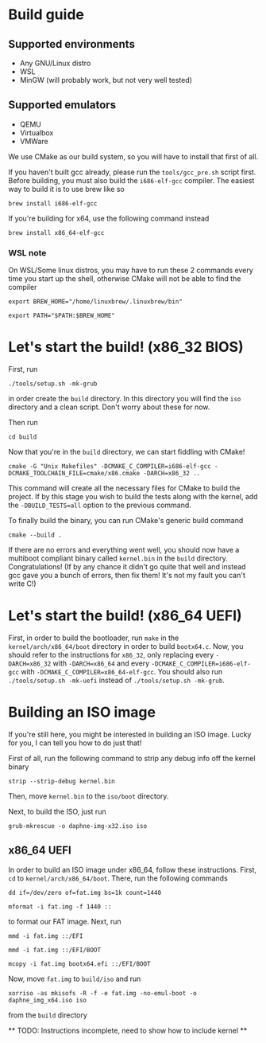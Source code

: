 # Build guide

## Supported environments
* Any GNU/Linux distro
* WSL
* MinGW (will probably work, but not very well tested)

## Supported emulators
* QEMU
* Virtualbox
* VMWare

We use CMake as our build system, so you will have to install that first of all.

If you haven't built gcc already, please run the `tools/gcc_pre.sh` script first.
Before building, you must also build the `i686-elf-gcc` compiler. The easiest way to build it is to use brew like so

```
brew install i686-elf-gcc
```

If you're building for x64, use the following command instead

```
brew install x86_64-elf-gcc
```

### WSL note
On WSL/Some linux distros, you may have to run these 2 commands every time you start up the shell, otherwise CMake will not be able to find the compiler

```
export BREW_HOME="/home/linuxbrew/.linuxbrew/bin"
```

```
export PATH="$PATH:$BREW_HOME"
```

# Let's start the build! (x86_32 BIOS)
First, run

```
./tools/setup.sh -mk-grub
```

in order create the `build` directory. In this directory you will find the `iso` directory and a clean script. Don't worry about these for now.

Then run

```
cd build
```

Now that you're in the `build` directory, we can start fiddling with CMake!

```
cmake -G "Unix Makefiles" -DCMAKE_C_COMPILER=i686-elf-gcc -DCMAKE_TOOLCHAIN_FILE=cmake/x86.cmake -DARCH=x86_32 ..
```
This command will create all the necessary files for CMake to build the project. If by this stage you wish to build the tests along with the kernel, add the `-DBUILD_TESTS=all` option to the previous command.

To finally build the binary, you can run CMake's generic build command

```
cmake --build .
```

If there are no errors and everything went well, you should now have a multiboot compliant binary called `kernel.bin` in the `build` directory. Congratulations! (If by any chance it didn't go quite that well and instead gcc gave you a bunch of errors, then fix them! It's not my fault you can't write C!)

# Let's start the build! (x86_64 UEFI)
First, in order to build the bootloader, run `make` in the `kernel/arch/x86_64/boot` directory in order to build `bootx64.c`. Now, you should refer to the instructions for `x86_32`, only replacing every `-DARCH=x86_32` with `-DARCH=x86_64` and every `-DCMAKE_C_COMPILER=i686-elf-gcc` with `-DCMAKE_C_COMPILER=x86_64-elf-gcc`. You should also run `./tools/setup.sh -mk-uefi` instead of `./tools/setup.sh -mk-grub`.

# Building an ISO image
If you're still here, you might be interested in building an ISO image. Lucky for you, I can tell you how to do just that!

First of all, run the following command to strip any debug info off the kernel binary

```
strip --strip-debug kernel.bin
```

Then, move `kernel.bin` to the `iso/boot` directory.

Next, to build the ISO, just run

```
grub-mkrescue -o daphne-img-x32.iso iso
```

## x86_64 UEFI
In order to build an ISO image under x86_64, follow these instructions.
First, `cd` to `kernel/arch/x86_64/boot`. There, run the following commands

```
dd if=/dev/zero of=fat.img bs=1k count=1440
```

```
mformat -i fat.img -f 1440 ::
```

to format our FAT image. Next, run

```
mmd -i fat.img ::/EFI
```

```
mmd -i fat.img ::/EFI/BOOT
```

```
mcopy -i fat.img bootx64.efi ::/EFI/BOOT
```

Now, move `fat.img` to `build/iso` and run

```
xorriso -as mkisofs -R -f -e fat.img -no-emul-boot -o daphne_img_x64.iso iso
```

from the `build` directory

** TODO: Instructions incomplete, need to show how to include kernel **
